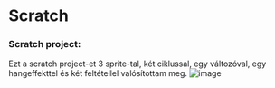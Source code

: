 # Scratch
### Scratch project:
Ezt a scratch project-et 3 sprite-tal, két ciklussal, egy változóval, egy hangeffekttel és két feltétellel valósítottam meg.
![image](https://github.com/sneekysnickers/Scratch/assets/71842325/9d6c667c-ac06-4f95-b61b-07a83b43cbed)
